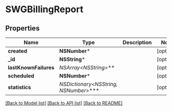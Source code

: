 # SWGBillingReport

## Properties
Name | Type | Description | Notes
------------ | ------------- | ------------- | -------------
**created** | **NSNumber*** |  | [optional] 
**_id** | **NSString*** |  | [optional] 
**lastKnownFailures** | **NSArray&lt;NSString*&gt;*** |  | [optional] 
**scheduled** | **NSNumber*** |  | [optional] 
**statistics** | **NSDictionary&lt;NSString*, NSNumber*&gt;*** |  | [optional] 

[[Back to Model list]](../README.md#documentation-for-models) [[Back to API list]](../README.md#documentation-for-api-endpoints) [[Back to README]](../README.md)


